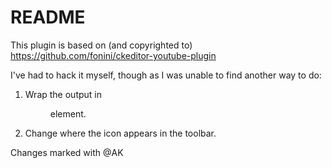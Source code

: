 README
======


This plugin is based on (and copyrighted to) https://github.com/fonini/ckeditor-youtube-plugin

I've had to hack it myself, though as I was unable to find another way to do:

1. Wrap the output in <figure> element.
2. Change where the icon appears in the toolbar.

Changes marked with @AK